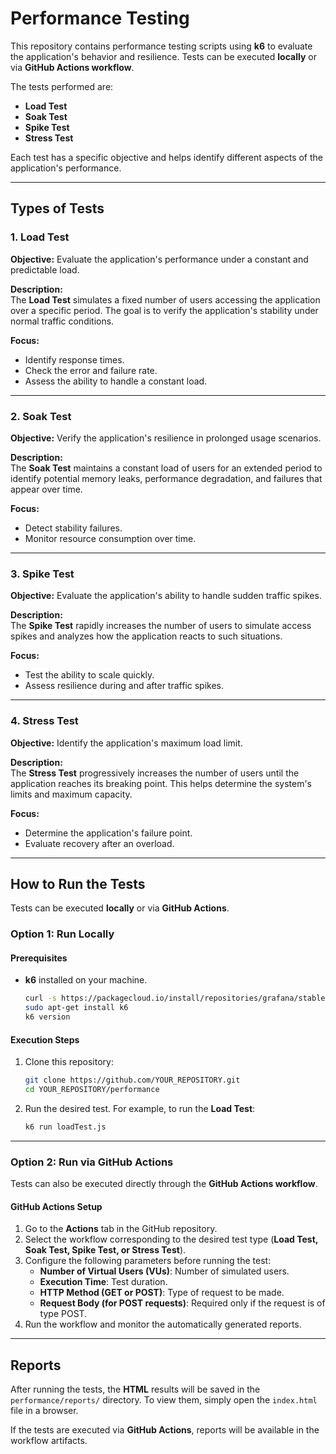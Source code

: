 # Performance Testing

This repository contains performance testing scripts using **k6** to evaluate the application's behavior and resilience. Tests can be executed **locally** or via **GitHub Actions workflow**.

The tests performed are:

- **Load Test**
- **Soak Test**
- **Spike Test**
- **Stress Test**

Each test has a specific objective and helps identify different aspects of the application's performance.

---

## Types of Tests

### 1. **Load Test**

**Objective:** Evaluate the application's performance under a constant and predictable load.

**Description:**  
The **Load Test** simulates a fixed number of users accessing the application over a specific period. The goal is to verify the application's stability under normal traffic conditions.

**Focus:**
- Identify response times.
- Check the error and failure rate.
- Assess the ability to handle a constant load.

---

### 2. **Soak Test**

**Objective:** Verify the application's resilience in prolonged usage scenarios.

**Description:**  
The **Soak Test** maintains a constant load of users for an extended period to identify potential memory leaks, performance degradation, and failures that appear over time.

**Focus:**
- Detect stability failures.
- Monitor resource consumption over time.

---

### 3. **Spike Test**

**Objective:** Evaluate the application's ability to handle sudden traffic spikes.

**Description:**  
The **Spike Test** rapidly increases the number of users to simulate access spikes and analyzes how the application reacts to such situations.

**Focus:**
- Test the ability to scale quickly.
- Assess resilience during and after traffic spikes.

---

### 4. **Stress Test**

**Objective:** Identify the application's maximum load limit.

**Description:**  
The **Stress Test** progressively increases the number of users until the application reaches its breaking point. This helps determine the system's limits and maximum capacity.

**Focus:**
- Determine the application's failure point.
- Evaluate recovery after an overload.

---

## How to Run the Tests

Tests can be executed **locally** or via **GitHub Actions**.

### Option 1: Run Locally

#### **Prerequisites**
- **k6** installed on your machine.

  ```bash
  curl -s https://packagecloud.io/install/repositories/grafana/stable/script.deb.sh | sudo bash
  sudo apt-get install k6
  k6 version
  ```

#### **Execution Steps**

1. Clone this repository:

    ```bash
    git clone https://github.com/YOUR_REPOSITORY.git
    cd YOUR_REPOSITORY/performance
    ```

2. Run the desired test. For example, to run the **Load Test**:

    ```bash
    k6 run loadTest.js
    ```

---

### Option 2: Run via GitHub Actions

Tests can also be executed directly through the **GitHub Actions workflow**.

#### **GitHub Actions Setup**
1. Go to the **Actions** tab in the GitHub repository.
2. Select the workflow corresponding to the desired test type (**Load Test, Soak Test, Spike Test, or Stress Test**).
3. Configure the following parameters before running the test:
   - **Number of Virtual Users (VUs)**: Number of simulated users.
   - **Execution Time**: Test duration.
   - **HTTP Method (GET or POST)**: Type of request to be made.
   - **Request Body (for POST requests)**: Required only if the request is of type POST.
4. Run the workflow and monitor the automatically generated reports.

---

## Reports

After running the tests, the **HTML** results will be saved in the `performance/reports/` directory. To view them, simply open the `index.html` file in a browser.

If the tests are executed via **GitHub Actions**, reports will be available in the workflow artifacts.
